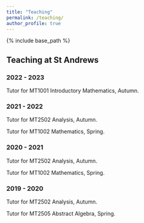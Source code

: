 ```yaml
---
title: "Teaching"
permalink: /teaching/
author_profile: true
---
```

{% include base_path %}



## Teaching at St Andrews
### 2022 - 2023  
Tutor for MT1001 Introductory Mathematics, Autumn.

### 2021 - 2022  
Tutor for MT2502 Analysis, Autumn.  

Tutor for MT1002 Mathematics, Spring.

### 2020 - 2021
Tutor for MT2502 Analysis, Autumn.

Tutor for MT1002 Mathematics, Spring.
### 2019 - 2020
Tutor for MT2502 Analysis, Autumn.

Tutor for MT2505 Abstract Algebra, Spring.
